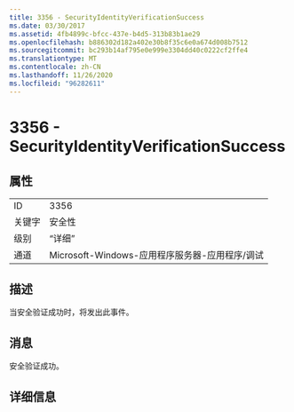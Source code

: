 ```yaml
---
title: 3356 - SecurityIdentityVerificationSuccess
ms.date: 03/30/2017
ms.assetid: 4fb4899c-bfcc-437e-b4d5-313b83b1ae29
ms.openlocfilehash: b886302d182a402e30b8f35c6e0a674d008b7512
ms.sourcegitcommit: bc293b14af795e0e999e3304dd40c0222cf2ffe4
ms.translationtype: MT
ms.contentlocale: zh-CN
ms.lasthandoff: 11/26/2020
ms.locfileid: "96282611"
---
```

# <a name="3356---securityidentityverificationsuccess"></a>3356 - SecurityIdentityVerificationSuccess

## <a name="properties"></a>属性  
  
|||  
|-|-|  
|ID|3356|  
|关键字|安全性|  
|级别|“详细”|  
|通道|Microsoft-Windows-应用程序服务器-应用程序/调试|  
  
## <a name="description"></a>描述  

 当安全验证成功时，将发出此事件。  
  
## <a name="message"></a>消息  

 安全验证成功。  
  
## <a name="details"></a>详细信息
